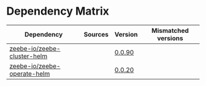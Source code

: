 # Dependency Matrix

Dependency | Sources | Version | Mismatched versions
---------- | ------- | ------- | -------------------
[zeebe-io/zeebe-cluster-helm](https://github.com/zeebe-io/zeebe-cluster-helm) |  | [0.0.90](https://github.com/zeebe-io/zeebe-cluster-helm/releases/tag/v0.0.90) | 
[zeebe-io/zeebe-operate-helm](https://github.com/zeebe-io/zeebe-operate-helm) |  | [0.0.20](https://github.com/zeebe-io/zeebe-operate-helm/releases/tag/v0.0.20) | 
